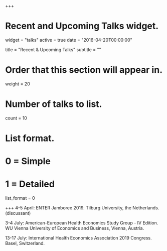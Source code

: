 +++
# Recent and Upcoming Talks widget.
widget = "talks"
active = true
date = "2016-04-20T00:00:00"

title = "Recent & Upcoming Talks"
subtitle = ""

# Order that this section will appear in.
weight = 20

# Number of talks to list.
count = 10

# List format.
#   0 = Simple
#   1 = Detailed
list_format = 0

+++
4-5 April: ENTER Jamboree 2019. Tilburg University, the Netherlands. (discussant)

3-4 July: American-European Health Economics Study Group - IV Edition. WU Vienna University of Economics and Business, Vienna, Austria. 

13-17 July: International Health Economics Association 2019 Congress. Basel, Switzerland.

